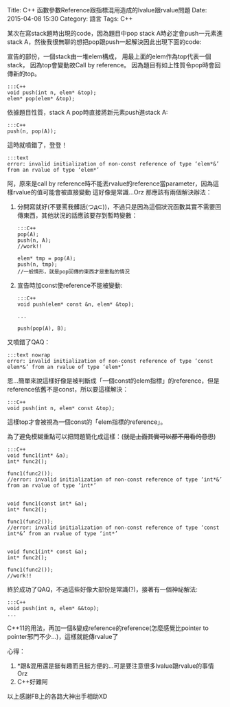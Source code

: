 Title: C++ 函數參數Reference跟指標混用造成的lvalue跟rvalue問題
Date: 2015-04-08 15:30
Category: 語言
Tags: C++

某次在寫stack題時出現的code，因為題目中pop stack A時必定會push一元素進stack A，然後我很無聊的想把pop跟push一起解決因此出現下面的code:

宣告的部份，一個stack由一堆elem構成，
用最上面的elem作為top代表一個stack，
因為top會變動故Call by reference。
因為題目有如上性質令pop時會回傳新的top。

	:::C++
	void push(int n, elem* &top);
	elem* pop(elem* &top);

依據題目性質，stack A pop時直接將新元素push進stack A:

	:::C++
	push(n, pop(A));

這時就噴錯了，登登！

	:::text
	error: invalid initialization of non-const reference of type ‘elem*&’ from an rvalue of type ‘elem*’

阿，原來是call by reference時不能丟rvalue的reference當parameter，因為這樣rvalue的值可能會被直接變動
這好像是常識...Orz
那應該有兩個解決辦法：

1.  分開寫就好(不要罵我髒話(つд⊂))，不過只是因為這個狀況函數其實不需要回傳東西，其他狀況的話應該要存到暫時變數：

		:::C++
		pop(A);
		push(n, A);
		//work!!
		
   		elem* tmp = pop(A);
		push(n, tmp);
		//一般情形，就是pop回傳的東西才是重點的情況

2.  宣告時加const使reference不能被變動:

		:::C++
		void push(elem* const &n, elem* &top);
		
		...
		
		push(pop(A), B);

又噴錯了QAQ：

	:::text nowrap
	error: invalid initialization of non-const reference of type ‘const elem*&’ from an rvalue of type ‘elem*’

恩...簡單來說這樣好像是被判斷成「一個const的elem指標」的reference，但是reference依舊不是const，所以要這樣解決：

	:::C++
	void push(int n, elem* const &top);

這樣top才會被視為一個const的「elem指標的reference」。

為了避免模糊重點可以把問題簡化成這樣：(<del>就是上面其實可以都不用看的意思</del>)

	:::C++
	void func1(int* &a);
	int* func2();

	func1(func2());
	//error: invalid initialization of non-const reference of type ‘int*&’ from an rvalue of type ‘int*’


	void func1(const int* &a);
	int* func2();

	func1(func2());
	//error: invalid initialization of non-const reference of type ‘const int*&’ from an rvalue of type ‘int*’


	void func1(int* const &a);
	int* func2();

	func1(func2());
	//work!!

終於成功了QAQ，不過這些好像大部份是常識(?)，接著有一個神祕解法:

	:::C++
	void push(int n, elem* &&top);
	...

C++11的用法，再加一個&變成reference的reference(怎麼感覺比pointer to pointer邪門不少...)，這樣就能傳rvalue了

心得：

1.  *跟&混用還是挺有趣而且挺方便的...可是要注意很多lvalue跟rvalue的事情Orz
2.  C++好難阿

以上感謝FB上的各路大神出手相助XD
